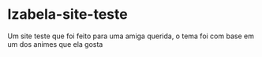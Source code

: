 # Izabela-site-teste
Um site teste que foi feito para uma amiga querida, o tema foi com base em um dos animes que ela gosta
